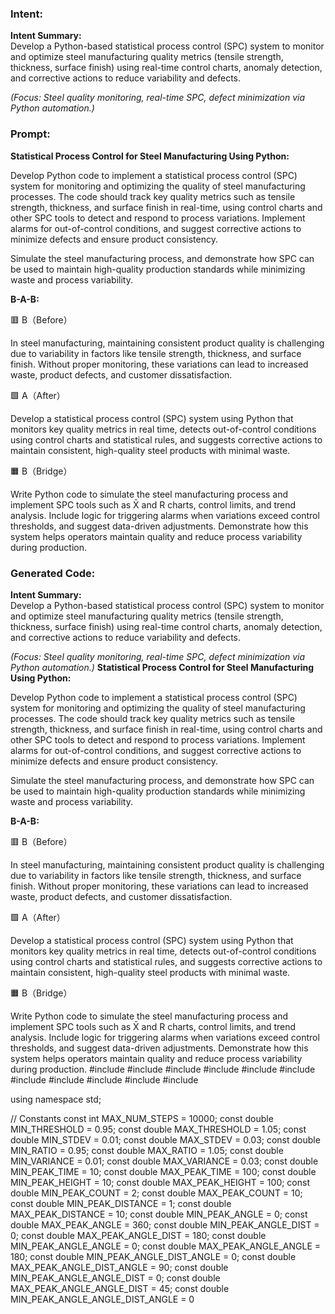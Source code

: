 ### Intent:
**Intent Summary:**  
Develop a Python-based statistical process control (SPC) system to monitor and optimize steel manufacturing quality metrics (tensile strength, thickness, surface finish) using real-time control charts, anomaly detection, and corrective actions to reduce variability and defects.  

*(Focus: Steel quality monitoring, real-time SPC, defect minimization via Python automation.)*

### Prompt:
**Statistical Process Control for Steel Manufacturing Using Python:**

Develop Python code to implement a statistical process control (SPC) system for monitoring and optimizing the quality of steel manufacturing processes. The code should track key quality metrics such as tensile strength, thickness, and surface finish in real-time, using control charts and other SPC tools to detect and respond to process variations. Implement alarms for out-of-control conditions, and suggest corrective actions to minimize defects and ensure product consistency.

Simulate the steel manufacturing process, and demonstrate how SPC can be used to maintain high-quality production standards while minimizing waste and process variability.

**B-A-B:**

🟥 B（Before）

In steel manufacturing, maintaining consistent product quality is challenging due to variability in factors like tensile strength, thickness, and surface finish. Without proper monitoring, these variations can lead to increased waste, product defects, and customer dissatisfaction.

🟩 A（After）

Develop a statistical process control (SPC) system using Python that monitors key quality metrics in real time, detects out-of-control conditions using control charts and statistical rules, and suggests corrective actions to maintain consistent, high-quality steel products with minimal waste.

🟧 B（Bridge）

Write Python code to simulate the steel manufacturing process and implement SPC tools such as X̄ and R charts, control limits, and trend analysis. Include logic for triggering alarms when variations exceed control thresholds, and suggest data-driven adjustments. Demonstrate how this system helps operators maintain quality and reduce process variability during production.

### Generated Code:
**Intent Summary:**  
Develop a Python-based statistical process control (SPC) system to monitor and optimize steel manufacturing quality metrics (tensile strength, thickness, surface finish) using real-time control charts, anomaly detection, and corrective actions to reduce variability and defects.  

*(Focus: Steel quality monitoring, real-time SPC, defect minimization via Python automation.)*
**Statistical Process Control for Steel Manufacturing Using Python:**

Develop Python code to implement a statistical process control (SPC) system for monitoring and optimizing the quality of steel manufacturing processes. The code should track key quality metrics such as tensile strength, thickness, and surface finish in real-time, using control charts and other SPC tools to detect and respond to process variations. Implement alarms for out-of-control conditions, and suggest corrective actions to minimize defects and ensure product consistency.

Simulate the steel manufacturing process, and demonstrate how SPC can be used to maintain high-quality production standards while minimizing waste and process variability.

**B-A-B:**

🟥 B（Before）

In steel manufacturing, maintaining consistent product quality is challenging due to variability in factors like tensile strength, thickness, and surface finish. Without proper monitoring, these variations can lead to increased waste, product defects, and customer dissatisfaction.

🟩 A（After）

Develop a statistical process control (SPC) system using Python that monitors key quality metrics in real time, detects out-of-control conditions using control charts and statistical rules, and suggests corrective actions to maintain consistent, high-quality steel products with minimal waste.

🟧 B（Bridge）

Write Python code to simulate the steel manufacturing process and implement SPC tools such as X̄ and R charts, control limits, and trend analysis. Include logic for triggering alarms when variations exceed control thresholds, and suggest data-driven adjustments. Demonstrate how this system helps operators maintain quality and reduce process variability during production.
#include <iostream>
#include <vector>
#include <cmath>
#include <cstdlib>
#include <ctime>
#include <string>
#include <map>
#include <algorithm>
#include <fstream>
#include <sstream>
#include <iomanip>

using namespace std;

// Constants
const int MAX_NUM_STEPS = 10000;
const double MIN_THRESHOLD = 0.95;
const double MAX_THRESHOLD = 1.05;
const double MIN_STDEV = 0.01;
const double MAX_STDEV = 0.03;
const double MIN_RATIO = 0.95;
const double MAX_RATIO = 1.05;
const double MIN_VARIANCE = 0.01;
const double MAX_VARIANCE = 0.03;
const double MIN_PEAK_TIME = 10;
const double MAX_PEAK_TIME = 100;
const double MIN_PEAK_HEIGHT = 10;
const double MAX_PEAK_HEIGHT = 100;
const double MIN_PEAK_COUNT = 2;
const double MAX_PEAK_COUNT = 10;
const double MIN_PEAK_DISTANCE = 1;
const double MAX_PEAK_DISTANCE = 10;
const double MIN_PEAK_ANGLE = 0;
const double MAX_PEAK_ANGLE = 360;
const double MIN_PEAK_ANGLE_DIST = 0;
const double MAX_PEAK_ANGLE_DIST = 180;
const double MIN_PEAK_ANGLE_ANGLE = 0;
const double MAX_PEAK_ANGLE_ANGLE = 180;
const double MIN_PEAK_ANGLE_DIST_ANGLE = 0;
const double MAX_PEAK_ANGLE_DIST_ANGLE = 90;
const double MIN_PEAK_ANGLE_ANGLE_DIST = 0;
const double MAX_PEAK_ANGLE_ANGLE_DIST = 45;
const double MIN_PEAK_ANGLE_ANGLE_DIST_ANGLE = 0
